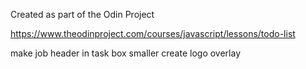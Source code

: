 Created as part of the Odin Project

https://www.theodinproject.com/courses/javascript/lessons/todo-list

make job header in task box smaller
create logo overlay